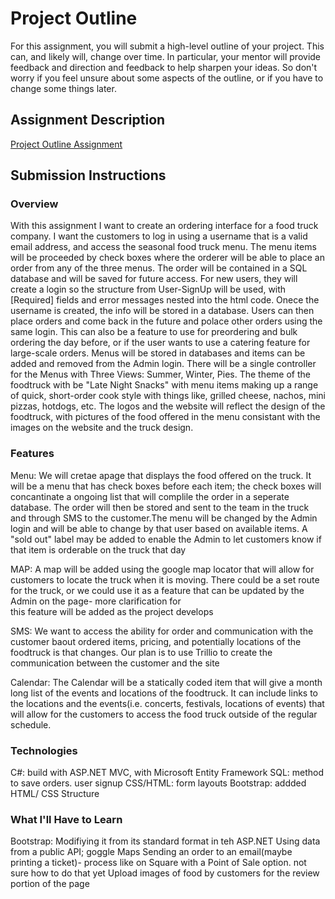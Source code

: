 # Project Outline
For this assignment, you will submit a high-level outline of your project. This can, and likely will, change over time. In particular, your mentor will provide feedback and direction and feedback to help sharpen your ideas. So don't worry if you feel unsure about some aspects of the outline, or if you have to change some things later.

## Assignment Description
[Project Outline Assignment](https://education.launchcode.org/liftoff/assignments/project-outline/)

## Submission Instructions

### Overview


  With this assignment I want to create an ordering interface for a food truck company. I want the customers to log in using a username that is a valid email address, and access the seasonal food truck menu. The menu items will be proceeded by check boxes where the orderer will be able to place an order from any of the three menus. The order will be contained in a SQL database and will be saved for future access.
  For new users, they will create a login so the structure from User-SignUp will be used, with [Required] fields and error messages nested into the html code. Onece the username is created, the info will be stored in a database. Users can then place orders and come back in the future and polace other orders using the same login. This can also be a feature to use for preordering and bulk ordering the day before, or if the user wants to use a catering feature for large-scale orders.
   Menus will be stored in databases and items can be added and removed from the Admin login. There will be a single controller for the Menus with Three Views: Summer, Winter, Pies. The theme of the foodtruck with be "Late Night Snacks" with menu items making up a range of quick, short-order cook style with things like, grilled cheese, nachos, mini pizzas, hotdogs, etc. The logos and the website will reflect the design of the foodtruck, with pictures of the food offered in the menu consistant with the images on the website and the truck design.


### Features
 Menu: We will cretae apage that displays the food offered on the truck. It will be a menu that has check boxes before each item; the     check boxes will concantinate a ongoing list that will complile the order in a seperate database. The order will then be stored and     sent to the team in the truck and through SMS to the customer.The menu will be changed by the Admin login and will be able to change 
  by that user based on available items. A "sold out" label may be added to enable the Admin to let customers know if that item is 
  orderable on the truck that day

MAP: A map will be added using the google map locator that will allow for customers to locate the truck when it is moving. There could
  be a set route for the truck, or we could use it as a feature that can be updated by the Admin on the page- more clarification for    
  this feature will be added as the project develops
  
SMS: We want to access the ability for order and communication with the customer baout ordered items, pricing, and potentially locations    of the foodtruck is that changes. Our plan is to use Trillio to create the communication between the customer and the site

Calendar: The Calendar will be a statically coded item that will give a month long list of the events and locations of the foodtruck.
  It can include links to the locations and the events(i.e. concerts, festivals, locations of events) that will allow for the customers   to access the food truck outside of the regular schedule. 
 


### Technologies
C#:  build with ASP.NET MVC, with Microsoft Entity Framework
SQL: method to save orders. user signup
CSS/HTML: form layouts
Bootstrap: addded HTML/ CSS Structure


### What I'll Have to Learn

Bootstrap: Modifiying it from its standard format in teh ASP.NET 
Using data from a public API; goggle Maps
Sending an order to an email(maybe printing a ticket)- process like on Square with a Point of Sale option. not sure how to do that yet 
Upload images of food by customers for the review portion of the page
